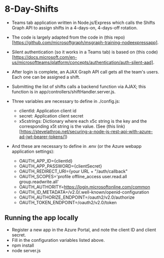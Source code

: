 ﻿# 8-Day-Shifts
* Teams tab application written in Node.js/Express which calls the Shifts Graph API to assign shifts in a 4-days-on, 4-days-off rotation.

* The code is largely adapted from the code in (this repo)[https://github.com/microsoftgraph/msgraph-training-nodeexpressapp].
* Silent authentication (so it works in a Teams tab) is based on (this code)[https://docs.microsoft.com/en-us/microsoftteams/platform/concepts/authentication/auth-silent-aad].
* After login is complete, an AJAX Graph API call gets all the team's users. Each one can be assigned a shift.
* Submitting the list of shifts calls a backend function via AJAX; this function is in app/controllers/shiftHandler.server.js.
* Three variables are necessary to define in ./config.js:
	* clientId: Application client id
	* secret: Application client secret
	* x5cstrings: Dictionary where each x5c string is the key and the corresponding x5t string is the value. (See (this link)[https://stevelathrop.net/securing-a-node-js-rest-api-with-azure-ad-jwt-bearer-tokens/])
* And these are necessary to define in .env (or the Azure webapp application settings):
	* OAUTH_APP_ID={clientId}
	* OAUTH_APP_PASSWORD={clientSecret}
	* OAUTH_REDIRECT_URI={your URL + "/auth/callback"
	* OAUTH_SCOPES='profile offline_access user.read.all group.readwrite.all'
	* OAUTH_AUTHORITY=https://login.microsoftonline.com/common
	* OAUTH_ID_METADATA=/v2.0/.well-known/openid-configuration
	* OAUTH_AUTHORIZE_ENDPOINT=/oauth2/v2.0/authorize
	* OAUTH_TOKEN_ENDPOINT=/oauth2/v2.0/token

## Running the app locally
* Register a new app in the Azure Portal, and note the client ID and client secret.
* Fill in the configuration variables listed above.
* npm install
* node server.js